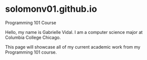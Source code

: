 # solomonv01.github.io
Programming 101 Course

Hello, my name is Gabrielle Vidal.
I am a computer science major at Columbia College Chicago.

This page will showcase all of my current academic work from my Programming 101 course.
